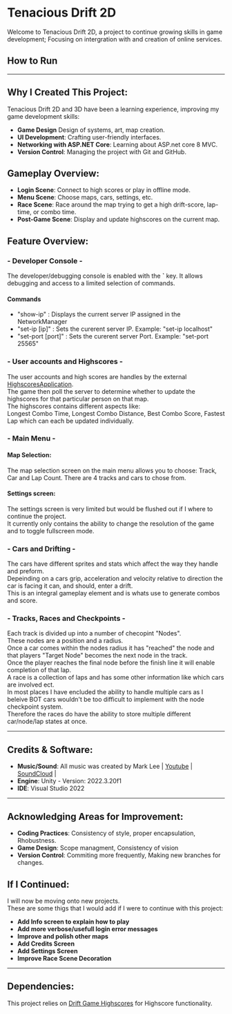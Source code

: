 # Tenacious Drift 2D

Welcome to Tenacious Drift 2D, a project to continue growing skills in game development; Focusing on intergration with and creation of online services.<br>

## How to Run

---

## Why I Created This Project:

Tenacious Drift 2D and 3D have been a learning experience, improving my game development skills:

- **Game Design** Design of systems, art, map creation.
- **UI Development**: Crafting user-friendly interfaces.
- **Networking with ASP.NET Core**: Learning about ASP.net core 8 MVC.
- **Version Control**: Managing the project with Git and GitHub.


## Gameplay Overview:

- **Login Scene**: Connect to high scores or play in offline mode.
- **Menu Scene**: Choose maps, cars, settings, etc.
- **Race Scene**: Race around the map trying to get a high drift-score, lap-time, or combo time.
- **Post-Game Scene**: Display and update highscores on the current map.


## Feature Overview:

### - Developer Console - 

The developer/debugging console is enabled with the **`** key.  It allows debugging and access to a limited selection of commands.

#### Commands
  - "show-ip"  :  Displays the current server IP assigned in the NetworkManager
  - "set-ip [ip]"  :  Sets the curerent server IP. Example: "set-ip localhost"
  - "set-port [port]"  : Sets the curerent server Port. Example: "set-port 25565"


### - User accounts and Highscores - 

The user accounts and high scores are handles by the external [HighscoresApplication](https://github.com/AsteaFrostweb/2DDriftGameHighscores/tree/main). <br/>
The game then poll the server to determine whether to update the highscores for that particular person on that map. <br/>
The highscores contains different aspects like: <br/>
Longest Combo Time, Longest Combo Distance, Best Combo Score, Fastest Lap which can each be updated individually. 


### - Main Menu -

#### Map Selection:

The map selection screen on the main menu allows you to choose: Track, Car and Lap Count. There are 4 tracks and cars to chose from.

#### Settings screen:

The settings screen is very limited but would be flushed out if I where to continue the project. <br/>
It currently only contains the ability to change the resolution of the game and to toggle fullscreen mode. <br/>

### - Cars and Drifting - 

The cars have different sprites and stats which affect the way they handle and preform. <br/>
Depeinding on a cars grip, acceleration and velocity relative to direction the car is facing it can, and should, enter a drift. <br/>
This is an integral gameplay element and is whats use to generate combos and score. <br/>

### - Tracks, Races and Checkpoints -

Each track is divided up into a number of checopint "Nodes". <br/>
These nodes are a position and a radius. <br/>
Once a car comes within the nodes radius it has "reached" the node and that players "Target Node" becomes the next node in the track. <br/>
Once the player reaches the final node before the finish line it will enable completion of that lap.  <br/>
A race is a collection of laps and has some other information like which cars are involved ect. <br/>
In most places I have encluded the ability to handle multiple cars as I beleive BOT cars wouldn't be too difficult to implement with the node checkpoint system. <br/>
Therefore the races do have the ability to store multiple different car/node/lap states at once. <br/>

---

## Credits & Software:

 - **Music/Sound**: All music was created by Mark Lee | [Youtube](https://www.youtube.com/@Markjameslee) | [SoundCloud](https://soundcloud.com/charkmomiak) |
 - **Engine**: Unity - Version: 2022.3.20f1
 - **IDE**: Visual Studio 2022 

---

## Acknowledging Areas for Improvement:

- **Coding Practices**: Consistency of style, proper encapsulation, Rhobustness.
- **Game Design**: Scope managment, Consistency of vision
- **Version Control**: Commiting more frequently, Making new branches for changes. 


## If I Continued:

I will now be moving onto new projects.<br>
These are some thigs that I would add if I were to continue with this project:

- **Add Info screen to explain how to play**
- **Add more verbose/usefull login error messages**
- **Improve and polish other maps**
- **Add Credits Screen**
- **Add Settings Screen**
- **Improve Race Scene Decoration**

--- 

## Dependencies:

This project relies on [Drift Game Highscores](https://github.com/AsteaFrostweb/2DDriftGameHighscores) for Highscore functionality.

